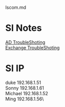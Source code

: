 Iscom.md
# SI Notes
[AD TroubleShoting][1]\
[Exchange TroubleShoting][2]




[1]:https://github.com/NickWang1006/MarkDown/blob/main/AD%20TrobuleShoting.md
[2]:https://github.com/NickWang1006/MarkDown/blob/main/Exchange%20TrobuleShoting.md


# SI IP 
duke    192.168.1.51\
Sonny   192.168.1.61\
Michael 192.168.1.52\
Ming    192.168.1.56\

